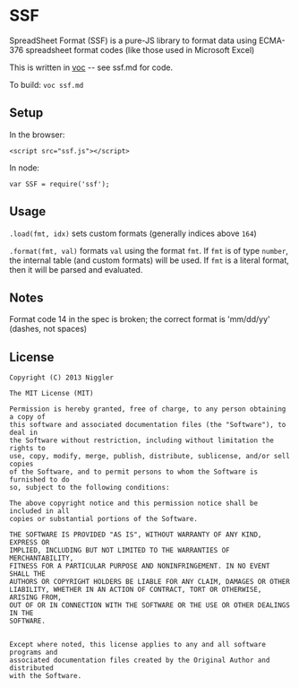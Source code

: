 # SSF

SpreadSheet Format (SSF) is a pure-JS library to format data using ECMA-376 
spreadsheet format codes (like those used in Microsoft Excel)

This is written in [voc](https://npmjs.org/package/voc) -- see ssf.md for code.

To build: `voc ssf.md`

## Setup

In the browser:

    <script src="ssf.js"></script>

In node:

    var SSF = require('ssf');

## Usage

`.load(fmt, idx)` sets custom formats (generally indices above `164`)

`.format(fmt, val)` formats `val` using the format `fmt`.  If `fmt` is of type
`number`, the internal table (and custom formats) will be used.  If `fmt` is a
literal format, then it will be parsed and evaluated.

## Notes

Format code 14 in the spec is broken; the correct format is 'mm/dd/yy' (dashes,
not spaces)

## License

```
Copyright (C) 2013 Niggler

The MIT License (MIT)

Permission is hereby granted, free of charge, to any person obtaining a copy of
this software and associated documentation files (the "Software"), to deal in 
the Software without restriction, including without limitation the rights to 
use, copy, modify, merge, publish, distribute, sublicense, and/or sell copies 
of the Software, and to permit persons to whom the Software is furnished to do
so, subject to the following conditions:

The above copyright notice and this permission notice shall be included in all 
copies or substantial portions of the Software.

THE SOFTWARE IS PROVIDED "AS IS", WITHOUT WARRANTY OF ANY KIND, EXPRESS OR 
IMPLIED, INCLUDING BUT NOT LIMITED TO THE WARRANTIES OF MERCHANTABILITY, 
FITNESS FOR A PARTICULAR PURPOSE AND NONINFRINGEMENT. IN NO EVENT SHALL THE 
AUTHORS OR COPYRIGHT HOLDERS BE LIABLE FOR ANY CLAIM, DAMAGES OR OTHER 
LIABILITY, WHETHER IN AN ACTION OF CONTRACT, TORT OR OTHERWISE, ARISING FROM, 
OUT OF OR IN CONNECTION WITH THE SOFTWARE OR THE USE OR OTHER DEALINGS IN THE 
SOFTWARE.


Except where noted, this license applies to any and all software programs and 
associated documentation files created by the Original Author and distributed 
with the Software.
```
